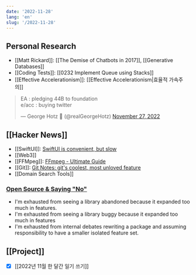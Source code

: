 ```yaml
---
date: '2022-11-28'
lang: 'en'
slug: '/2022-11-28'
---
```


## Personal Research

- [[Matt Rickard]]: [[The Demise of Chatbots in 2017]], [[Generative Databases]]
- [[Coding Tests]]: [[0232 Implement Queue using Stacks]]
- [[Effective Accelerationism]]: [[Effective Accelerationism|효율적 가속주의]]

<blockquote class="twitter-tweet"><p lang="en" dir="ltr">EA : pledging 44B to foundation<br/>e/acc : buying twitter</p>&mdash; George Hotz 🐀 (@realGeorgeHotz) <a href="https://twitter.com/realGeorgeHotz/status/1597015538890248192?ref_src=twsrc%5Etfw">November 27, 2022</a></blockquote>

## [[Hacker News]]

- [[SwiftUI]]: [SwiftUI is convenient, but slow](https://notes.alinpanaitiu.com/SwiftUI%20is%20convenient,%20but%20slow)
- [[Web3]]
- [[FFMpeg]]: [FFmpeg - Ultimate Guide](https://img.ly/blog/ultimate-guide-to-ffmpeg/)
- [[Git]]: [Git Notes: git's coolest, most unloved feature](https://tylercipriani.com/blog/2022/11/19/git-notes-gits-coolest-most-unloved-feature/)
- [[Domain Search Tools]]

### [Open Source & Saying "No"](https://connortumbleson.com/2022/11/28/open-source-saying-no/)

- I'm exhausted from seeing a library abandoned because it expanded too much in features.
- I'm exhausted from seeing a library buggy because it expanded too much in features
- I'm exhausted from internal debates rewriting a package and assuming responsibility to have a smaller isolated feature set.

## [[Project]]

- [x] [[2022년 11월 한 달간 일기 쓰기]]
